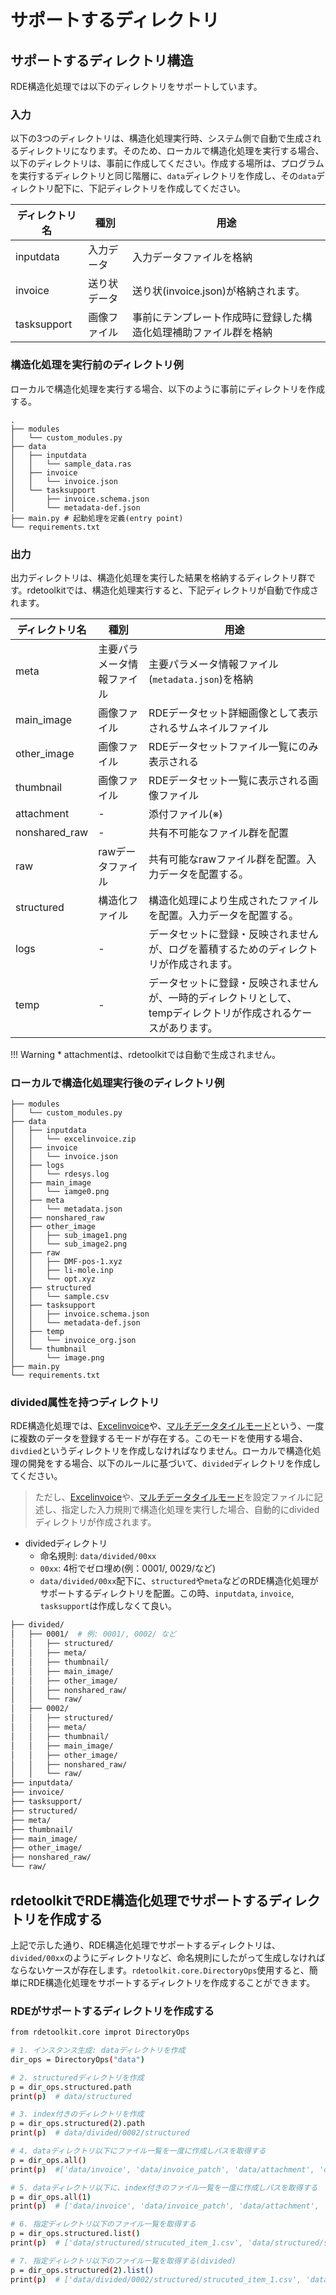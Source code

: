 # サポートするディレクトリ

## サポートするディレクトリ構造

RDE構造化処理では以下のディレクトリをサポートしています。

### 入力

以下の3つのディレクトリは、構造化処理実行時、システム側で自動で生成されるディレクトリになります。そのため、ローカルで構造化処理を実行する場合、以下のディレクトリは、事前に作成してください。作成する場所は、プログラムを実行するディレクトリと同じ階層に、`data`ディレクトリを作成し、その`data`ディレクトリ配下に、下記ディレクトリを作成してください。

| ディレクトリ名 | 種別         | 用途                                                             |
| -------------- | ------------ | ---------------------------------------------------------------- |
| inputdata      | 入力データ   | 入力データファイルを格納                                         |
| invoice        | 送り状データ | 送り状(invoice.json)が格納されます。                             |
| tasksupport    | 画像ファイル | 事前にテンプレート作成時に登録した構造化処理補助ファイル群を格納 |

### 構造化処理を実行前のディレクトリ例

ローカルで構造化処理を実行する場合、以下のように事前にディレクトリを作成する。

```shell
.
├── modules
│   └── custom_modules.py
├── data
│   ├── inputdata
│   │   └── sample_data.ras
│   ├── invoice
│   │   └── invoice.json
│   └── tasksupport
│       ├── invoice.schema.json
│       └── metadata-def.json
├── main.py # 起動処理を定義(entry point)
└── requirements.txt
```

### 出力

出力ディレクトリは、構造化処理を実行した結果を格納するディレクトリ群です。rdetoolkitでは、構造化処理実行すると、下記ディレクトリが自動で作成されます。

| ディレクトリ名 | 種別                       | 用途                                                                                                           |
| -------------- | -------------------------- | -------------------------------------------------------------------------------------------------------------- |
| meta           | 主要パラメータ情報ファイル | 主要パラメータ情報ファイル(`metadata.json`)を格納                                                              |
| main_image     | 画像ファイル               | RDEデータセット詳細画像として表示されるサムネイルファイル                                                      |
| other_image    | 画像ファイル               | RDEデータセットファイル一覧にのみ表示される                                                                    |
| thumbnail      | 画像ファイル               | RDEデータセット一覧に表示される画像ファイル                                                                    |
| attachment     | -                          | 添付ファイル(※)                                                                                                |
| nonshared_raw  | -                          | 共有不可能なファイル群を配置                                                                                   |
| raw            | rawデータファイル          | 共有可能なrawファイル群を配置。入力データを配置する。                                                          |
| structured     | 構造化ファイル             | 構造化処理により生成されたファイルを配置。入力データを配置する。                                               |
| logs           | -                          | データセットに登録・反映されませんが、ログを蓄積するためのディレクトリが作成されます。                         |
| temp           | -                          | データセットに登録・反映されませんが、一時的ディレクトリとして、tempディレクトリが作成されるケースがあります。 |

!!! Warning
    * attachmentは、rdetoolkitでは自動で生成されません。

### ローカルで構造化処理実行後のディレクトリ例

```shell
├── modules
│   └── custom_modules.py
├── data
│   ├── inputdata
│   │   └── excelinvoice.zip
│   ├── invoice
│   │   └── invoice.json
│   ├── logs
│   │   └── rdesys.log
│   ├── main_image
│   │   └── iamge0.png
│   ├── meta
│   │   └── metadata.json
│   ├── nonshared_raw
│   ├── other_image
│   │   ├── sub_image1.png
│   │   └── sub_image2.png
│   ├── raw
│   │   ├── DMF-pos-1.xyz
│   │   ├── li-mole.inp
│   │   └── opt.xyz
│   ├── structured
│   │   └── sample.csv
│   ├── tasksupport
│   │   ├── invoice.schema.json
│   │   └── metadata-def.json
│   ├── temp
│   │   └── invoice_org.json
│   └── thumbnail
│       └── image.png
├── main.py
└── requirements.txt
```

### divided属性を持つディレクトリ

RDE構造化処理では、[Excelinvoice](../config/mode.md)や、[マルチデータタイルモード]((../config/mode.md))という、一度に複数のデータを登録するモードが存在する。このモードを使用する場合、`divdied`というディレクトリを作成しなければなりません。ローカルで構造化処理の開発をする場合、以下のルールに基づいて、`divided`ディレクトリを作成してください。

> ただし、[Excelinvoice](../config/mode.md)や、[マルチデータタイルモード]((../config/mode.md))を設定ファイルに記述し、指定した入力規則で構造化処理を実行した場合、自動的にdividedディレクトリが作成されます。

- dividedディレクトリ
    - 命名規則: `data/divided/00xx`
    - `00xx`: 4桁でゼロ埋め(例：0001/, 0029/など)
    - `data/divided/00xx`配下に、`structured`や`meta`などのRDE構造化処理がサポートするディレクトリを配置。この時、`inputdata`, `invoice`, `tasksupport`は作成しなくて良い。

```bash
├── divided/
│   ├── 0001/  # 例: 0001/, 0002/ など
│   │   ├── structured/
│   │   ├── meta/
│   │   ├── thumbnail/
│   │   ├── main_image/
│   │   ├── other_image/
│   │   ├── nonshared_raw/
│   │   └── raw/
│   ├── 0002/
│   │   ├── structured/
│   │   ├── meta/
│   │   ├── thumbnail/
│   │   ├── main_image/
│   │   ├── other_image/
│   │   ├── nonshared_raw/
│   │   └── raw/
├── inputdata/
├── invoice/
├── tasksupport/
├── structured/
├── meta/
├── thumbnail/
├── main_image/
├── other_image/
├── nonshared_raw/
└── raw/
```

## rdetoolkitでRDE構造化処理でサポートするディレクトリを作成する

上記で示した通り、RDE構造化処理でサポートするディレクトリは、`divided/00xx`のようにディレクトリなど、命名規則にしたがって生成しなければならないケースが存在します。`rdetoolkit.core.DirectoryOps`使用すると、簡単にRDE構造化処理をサポートするディレクトリを作成することができます。

### RDEがサポートするディレクトリを作成する

```bash
from rdetoolkit.core improt DirectoryOps

# 1. インスタンス生成: dataディレクトリを作成
dir_ops = DirectoryOps("data")

# 2. structuredディレクトリを作成
p = dir_ops.structured.path
print(p)  # data/structured

# 3. index付きのディレクトリを作成
p = dir_ops.structured(2).path
print(p)  # data/divided/0002/structured

# 4. dataディレクトリ以下にファイル一覧を一度に作成しパスを取得する
p = dir_ops.all()
print(p)  #['data/invoice', 'data/invoice_patch', 'data/attachment', 'data/tasksupport', 'data/structured', 'data/meta', 'data/thumbnail', 'data/main_image', 'data/other_image', 'data/nonshared_raw', 'data/raw']

# 5. dataディレクトリ以下に、index付きのファイル一覧を一度に作成しパスを取得する
p = dir_ops.all(1)
print(p)  # ['data/invoice', 'data/invoice_patch', 'data/attachment', 'data/tasksupport', 'data/structured', 'data/meta', 'data/thumbnail', 'data/main_image', 'data/other_image', 'data/nonshared_raw', 'data/raw', 'data/divided/0001/structured', 'data/divided/0001/meta', 'data/divided/0001/thumbnail', 'data/divided/0001/main_image', 'data/divided/0001/other_image', 'data/divided/0001/nonshared_raw', 'data/divided/0001/raw']

# 6. 指定ディレクトリ以下のファイル一覧を取得する
p = dir_ops.structured.list()
print(p)  # ['data/structured/strucuted_item_1.csv', 'data/structured/strucuted_item_2.csv', 'data/structured/strucuted_item_3.csv']

# 7. 指定ディレクトリ以下のファイル一覧を取得する(divided)
p = dir_ops.structured(2).list()
print(p)  # ['data/divided/0002/structured/strucuted_item_1.csv', 'data/divided/0002/structured/strucuted_item_2.csv', 'data/divided/0002/structured/strucuted_item_3.csv']
```
